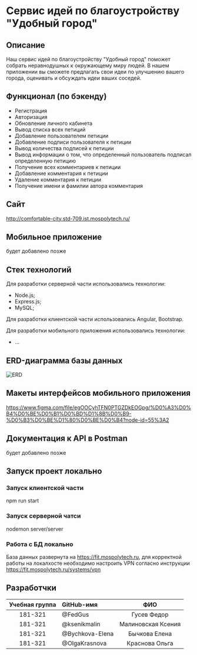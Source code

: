 # Сервис идей по благоустройству "Удобный город"

## Описание

Наш сервис идей по благоустройству "Удобный город" поможет собрать неравнодушных к окружающему миру людей. В нашем приложении вы сможете предлагать свои идеи по улучшению вашего города, оценивать и обсуждать идеи ваших соседей.

## Функционал (по бэкенду)

- Регистрация
- Авторизация
- Обновление личного кабинета
- Вывод списка всех петиций
- Добавление пользователем петиции
- Добавление подписи пользователя к петиции
- Вывод количества подписей к петиции
- Вывод информации о том, что определенный пользователь подписал определенную петицию
- Получение всех комментариев к петиции
- Добавление комментария к петиции
- Удаление комментария к петиции
- Получение имени и фамилии автора комментария

## Сайт

http://comfortable-city.std-709.ist.mospolytech.ru/

## Мобильное приложение

будет добавлено позже

## Стек технологий

Для разработки серверной части использовались технологии:

- Node.js;
- Express.js;
- MySQL;

Для разработки клиентской части использовались Angular, Bootstrap.

Для разработки мобильного приложения использовались технологии:

- ...

## ERD-диаграмма базы данных

![ERD](https://sun9-27.userapi.com/impg/aM1bAzXoe5SDNs5dKyEZCjj1JBci3HVT7r-XPw/rtw1_wfh14M.jpg?size=738x561&quality=96&proxy=1&sign=2f61e3f4ccfa9a9cd941b6a325e56780&type=album)

## Макеты интерфейсов мобильного приложения

https://www.figma.com/file/egOOCyhTFN0PTGZDkEOGpg/%D0%A3%D0%B4%D0%BE%D0%B1%D0%BD%D1%8B%D0%B9-%D0%B3%D0%BE%D1%80%D0%BE%D0%B4?node-id=55%3A2

## Документация к API в Postman

будет добавлено позже

## Запуск проект локально

### Запуск клиентской части 

npm run start

### Запуск серверной чатси

nodemon server/server

### Работа с БД локально

База данных развернута на https://fit.mospolytech.ru, для корректной работы на локалхосте необходимо настроить VPN согласно инструкции https://fit.mospolytech.ru/systems/vpn

## Разработчки

| Учебная группа | GitHub-имя      |        ФИО         |
| :------------: | :-------------- | :----------------: |
|    181-321     | @FedGus         |    Гусев Федор     |
|    181-321     | @ksenikmalin    | Малиновская Ксения |
|    181-321     | @Bychkova-Elena |   Бычкова Елена    |
|    181-321     | @OlgaKrasnova   |   Краснова Ольга   |
